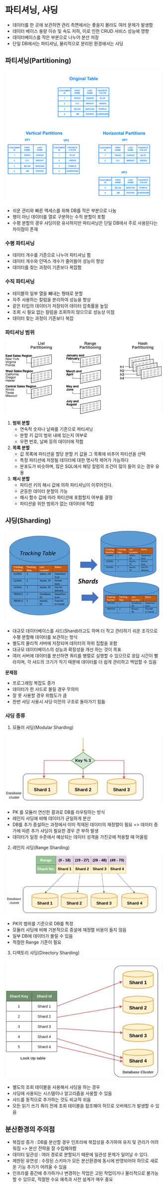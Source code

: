 # 파티셔닝, 샤딩

- 데이터를 한 곳에 보관하면 관리 측면에서는 좋을지 몰라도 여러 문제가 발생함
- 데이터 베이스 용량 이슈 및 속도 저하, 이로 인한 CRUD 서비스 성능에 영향
- 데이터베이스를 작은 부분으로 나누어 분산 저장
- 단일 DB에서는 파티셔닝, 물리적으로 분리된 환경에서는 샤딩

## 파티셔닝(Partitioning)

![Partitioning](image.png)

- 쉬운 관리와 빠른 액세스를 위해 DB를 작은 부분으로 나눔
- 행이 아닌 데이터를 열로 구분하는 수직 분할이 포함
- 수평 분할의 경우 샤딩이랑 유사하지만 파티셔닝은 단일 DB에서 주로 사용된다는 차이점이 존재

### 수평 파티셔닝

- 데이터 개수를 기준으로 나누어 파티셔닝 함
- 데이터 개수와 인덱스 개수가 줄어들어 성능이 향상
- 데이터를 찾는 과정이 기존보다 복잡함

### 수직 파티셔닝

- 테이블의 일부 열을 뺴내는 형태로 분할
- 자주 사용하는 칼럼을 분리하여 성능을 향상
- 같은 타입의 데이터가 저장되어 데이터 압축률을 높임
- 조회 시 필요 없는 칼럼을 조회하지 않으므로 성능상 이점
- 데이터 찾는 과정이 기존보다 복잡

### 파티셔닝 범위

![Partitioning](image-2.png)

1. **범위 분할**
   - 연속적 숫자나 날짜를 기준으로 파티셔닝
   - 분할 키 값이 범위 내에 있는지 여부로
   - 우편 번호, 날짜 등의 데이터에 적합
2. **목록 분할**
   - 값 목록에 파티션을 할당 분할 키 값을 그 목록에 비추어 파티션을 선택
   - 특정 파티션에 저장될 데이터에 대한 명시적 제어가 가능하다
   - 분포도가 비슷하며, 많은 SQL에서 해당 칼럼의 조건이 많이 들어 오는 경우 유용
3. **해시 분할**
   - 파티션 키의 해시 값에 의하 파티셔닝이 이루어진다.
   - 균등한 데이터 분할이 가능
   - 해시 함수 값에 따라 파티션에 포함할지 여부를 결정
   - 파티션을 위한 범위가 없는 데이터에 적합

## 샤딩(Sharding)

![Shard](image-1.png)

- 대규모 데이터베이스를 샤드(Shard)라고도 하며 더 작고 관리하기 쉬운 조각으로 수평 분할해 데이터를 보관하는 방식
- 별도의 물리적 서버에 저장되며 데이터의 하위 집합을 포함
- 대규모 데이터베이스의 성능과 확장성을 개선 하는 것이 목표
- 여러 서버에 데이터를 분산하면 쿼리를 병렬로 실행할 수 있으므로 응답 시간이 빨라지며, 각 샤드의 크기가 작기 때문에 데이터를 더 쉽게 관리하고 백업할 수 있음

**문제점**

- 프로그래밍 복잡도 증가
- 데이터가 한 샤드로 몰릴 경우 무의미
- 잘 못 사용할 경우 위험도가 큼
- 한번 샤딩 사용시 샤딩 이전의 구조로 돌아가기 힘듦

### 샤딩 종류

1. 모듈러 샤딩(Modular Sharding)

![Modular](image-3.png)

- PK 를 모듈러 연산한 결과로 DB를 라우팅하는 방식
- 레인지 샤딩에 비해 데이터가 균일하게 분산
- DB를 추가 증설하는 과정에서 이미 적재된 데이터의 재정렬이 필요 => 데이터 증가에 따른 추가 샤딩이 필요한 경우 큰 부하 발생
- 데이터가 일정 수준에서 예상되는 데이터 성격을 가진곳에 적용할 때 어울림

2. 레인지 샤딩(Range Sharding)

![Range](image-4.png)

- PK의 범위를 기준으로 DB를 특정
- 모듈러 샤딩에 비해 기본적으로 증설에 재정렬 비용이 들지 않음
- 일부 DB에 데이터가 몰릴 수 있음
- 적절한 Range 기준이 필요

3. 디렉토리 샤딩(Directory Sharding)

![Directory](image-5.png)

- 별도의 조회 테이블을 사용해서 샤딩을 하는 경우
- 샤딩에 사용되는 시스템이나 알고리즘을 사용할 수 있음
- 샤드를 동적으로 추가하는 것도 비교적 쉬움
- 모든 읽기 쓰기 쿼리 전에 조회 테이블을 참조해야 하므로 오버헤드가 발생할 수 있음

## 분산환경의 주의점

- 복잡성 증가 : DB를 분산할 경우 인프라에 복잡성을 추가하여 유지 및 관리가 어려워짐 => 분산 전략을 잘 수립해야함
- 데이터 일관성 : 여러 경로로 분할되기 때문에 일관성 문제가 일어날 수 있다.
- 제한된 유연성 : 수정된 스키마가 모든 분산환경에 동시에 반영되어야 하므로 새로운 기능 추가가 어려울 수 있음
- 인프라를 중간에 추가하거나 변경하는 작업은 고된 작업이거나 물리적으로 불가능할 수 있므로, 적절한 수요 예측과 사전 설계가 매우 중요
